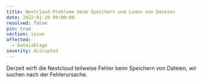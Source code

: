 ```yaml
---
title: Nextcloud Probleme beim Speichern und Laden von Dateien
date: 2022-01-10 09:00:00
resolved: false
pin: true
section: issue
affected:
  - Dateiablage
severity: disrupted
---
```


Derzeit wirft die Nextcloud teilweise Fehler beim Speichern von Dateien, wir suchen nach der Fehlerursache.
